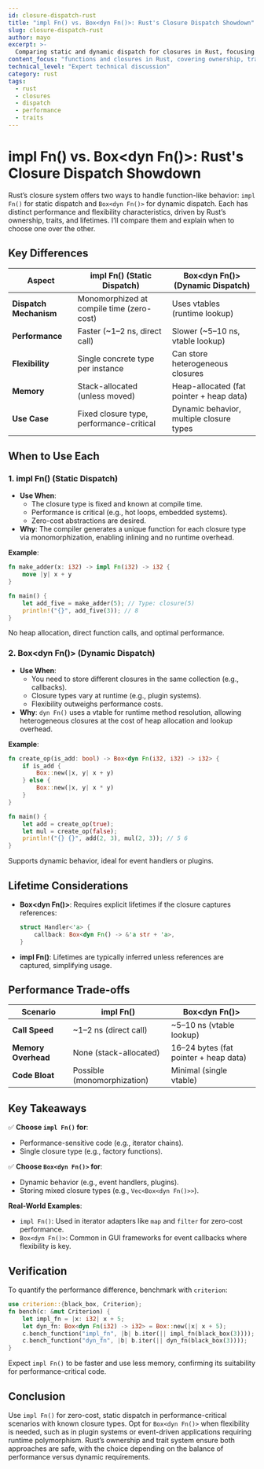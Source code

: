 ```yaml
---
id: closure-dispatch-rust
title: "impl Fn() vs. Box<dyn Fn()>: Rust's Closure Dispatch Showdown"
slug: closure-dispatch-rust
author: mayo
excerpt: >-
  Comparing static and dynamic dispatch for closures in Rust, focusing on performance and use cases
content_focus: "functions and closures in Rust, covering ownership, traits, lifetimes"
technical_level: "Expert technical discussion"
category: rust
tags:
  - rust
  - closures
  - dispatch
  - performance
  - traits
---
```


# impl Fn() vs. Box<dyn Fn()>: Rust's Closure Dispatch Showdown

Rust’s closure system offers two ways to handle function-like behavior: `impl Fn()` for static dispatch and `Box<dyn Fn()>` for dynamic dispatch. Each has distinct performance and flexibility characteristics, driven by Rust’s ownership, traits, and lifetimes. I’ll compare them and explain when to choose one over the other.

## Key Differences

| **Aspect** | **impl Fn() (Static Dispatch)** | **Box<dyn Fn()> (Dynamic Dispatch)** |
|------------|--------------------------------|--------------------------------------|
| **Dispatch Mechanism** | Monomorphized at compile time (zero-cost) | Uses vtables (runtime lookup) |
| **Performance** | Faster (~1–2 ns, direct call) | Slower (~5–10 ns, vtable lookup) |
| **Flexibility** | Single concrete type per instance | Can store heterogeneous closures |
| **Memory** | Stack-allocated (unless moved) | Heap-allocated (fat pointer + heap data) |
| **Use Case** | Fixed closure type, performance-critical | Dynamic behavior, multiple closure types |

## When to Use Each

### 1. impl Fn() (Static Dispatch)
- **Use When**:
  - The closure type is fixed and known at compile time.
  - Performance is critical (e.g., hot loops, embedded systems).
  - Zero-cost abstractions are desired.
- **Why**: The compiler generates a unique function for each closure type via monomorphization, enabling inlining and no runtime overhead.

**Example**:
```rust
fn make_adder(x: i32) -> impl Fn(i32) -> i32 {
    move |y| x + y
}

fn main() {
    let add_five = make_adder(5); // Type: closure(5)
    println!("{}", add_five(3)); // 8
}
```

No heap allocation, direct function calls, and optimal performance.

### 2. Box<dyn Fn()> (Dynamic Dispatch)
- **Use When**:
  - You need to store different closures in the same collection (e.g., callbacks).
  - Closure types vary at runtime (e.g., plugin systems).
  - Flexibility outweighs performance costs.
- **Why**: `dyn Fn()` uses a vtable for runtime method resolution, allowing heterogeneous closures at the cost of heap allocation and lookup overhead.

**Example**:
```rust
fn create_op(is_add: bool) -> Box<dyn Fn(i32, i32) -> i32> {
    if is_add {
        Box::new(|x, y| x + y)
    } else {
        Box::new(|x, y| x * y)
    }
}

fn main() {
    let add = create_op(true);
    let mul = create_op(false);
    println!("{} {}", add(2, 3), mul(2, 3)); // 5 6
}
```

Supports dynamic behavior, ideal for event handlers or plugins.

## Lifetime Considerations

- **Box<dyn Fn()>**: Requires explicit lifetimes if the closure captures references:
  ```rust
  struct Handler<'a> {
      callback: Box<dyn Fn() -> &'a str + 'a>,
  }
  ```
- **impl Fn()**: Lifetimes are typically inferred unless references are captured, simplifying usage.

## Performance Trade-offs

| **Scenario** | **impl Fn()** | **Box<dyn Fn()>** |
|--------------|---------------|-------------------|
| **Call Speed** | ~1–2 ns (direct call) | ~5–10 ns (vtable lookup) |
| **Memory Overhead** | None (stack-allocated) | 16–24 bytes (fat pointer + heap data) |
| **Code Bloat** | Possible (monomorphization) | Minimal (single vtable) |

## Key Takeaways

✅ **Choose `impl Fn()` for**:
- Performance-sensitive code (e.g., iterator chains).
- Single closure type (e.g., factory functions).

✅ **Choose `Box<dyn Fn()>` for**:
- Dynamic behavior (e.g., event handlers, plugins).
- Storing mixed closure types (e.g., `Vec<Box<dyn Fn()>>`).

**Real-World Examples**:
- `impl Fn()`: Used in iterator adapters like `map` and `filter` for zero-cost performance.
- `Box<dyn Fn()>`: Common in GUI frameworks for event callbacks where flexibility is key.

## Verification

To quantify the performance difference, benchmark with `criterion`:

```rust
use criterion::{black_box, Criterion};
fn bench(c: &mut Criterion) {
    let impl_fn = |x: i32| x + 5;
    let dyn_fn: Box<dyn Fn(i32) -> i32> = Box::new(|x| x + 5);
    c.bench_function("impl_fn", |b| b.iter(|| impl_fn(black_box(3))));
    c.bench_function("dyn_fn", |b| b.iter(|| dyn_fn(black_box(3))));
}
```

Expect `impl Fn()` to be faster and use less memory, confirming its suitability for performance-critical code.

## Conclusion

Use `impl Fn()` for zero-cost, static dispatch in performance-critical scenarios with known closure types. Opt for `Box<dyn Fn()>` when flexibility is needed, such as in plugin systems or event-driven applications requiring runtime polymorphism. Rust’s ownership and trait system ensure both approaches are safe, with the choice depending on the balance of performance versus dynamic requirements.
